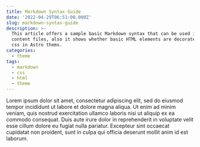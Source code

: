 ```yaml
---
title: Markdown Syntax Guide
date: '2022-04-29T06:51:00.000Z'
slug: markdown-syntax-guide
description: >-
  This article offers a sample basic Markdown syntax that can be used in Astro
  content files, also it shows whether basic HTML elements are decorated with
  css in Astro thems.
categories:
  - theme
tags:
  - markdown
  - css
  - html
  - theme
---
```




Lorem ipsum dolor sit amet, consectetur adipiscing elit, sed do eiusmod tempor incididunt ut labore et dolore magna aliqua. Ut enim ad minim veniam, quis nostrud exercitation ullamco laboris nisi ut aliquip ex ea commodo consequat. Duis aute irure dolor in reprehenderit in voluptate velit esse cillum dolore eu fugiat nulla pariatur. Excepteur sint occaecat cupidatat non proident, sunt in culpa qui officia deserunt mollit anim id est laborum.
